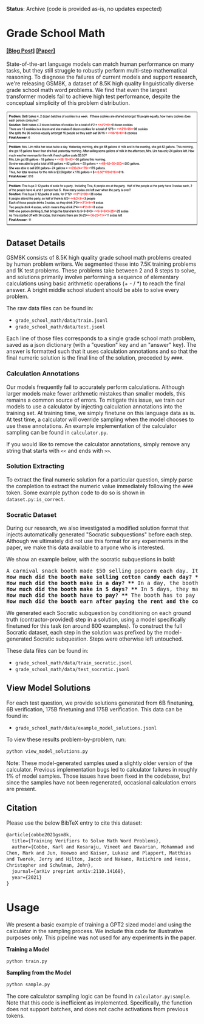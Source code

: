 **Status**: Archive (code is provided as-is, no updates expected)

# Grade School Math

#### [[Blog Post]](https://openai.com/blog/grade-school-math/) [[Paper]](https://arxiv.org/abs/2110.14168)

State-of-the-art language models can match human performance on many tasks, but they still struggle to robustly perform multi-step mathematical reasoning. To diagnose the failures of current models and support research, we're releasing GSM8K, a dataset of 8.5K high quality linguistically diverse grade school math word problems. We find that even the largest transformer models fail to achieve high test performance, despite the conceptual simplicity of this problem distribution.

<p align="center">
    <img src="grade_school_math/img/example_problems.png" height="300"/>
</p>

## Dataset Details

GSM8K consists of 8.5K high quality grade school math problems created by human problem writers. We segmented these into 7.5K training problems and 1K test problems. These problems take between 2 and 8 steps to solve, and solutions primarily involve performing a sequence of elementary calculations using basic arithmetic operations (+ - / \*) to reach the final answer. A bright middle school student should be able to solve every problem.

The raw data files can be found in:

- `grade_school_math/data/train.jsonl`
- `grade_school_math/data/test.jsonl`

Each line of those files corresponds to a single grade school math problem, saved as a json dictionary (with a "question" key and an "answer" key). The answer is formatted such that it uses calculation annotations and so that the final numeric solution is the final line of the solution, preceded by `####`.

### Calculation Annotations

Our models frequently fail to accurately perform calculations. Although larger models make fewer arithmetic mistakes than smaller models, this remains a common source of errors. To mitigate this issue, we train our models to use a calculator by injecting calculation annotations into the training set. At training time, we simply finetune on this language data as is. At test time, a calculator will override sampling when the model chooses to use these annotations. An example implementation of the calculator sampling can be found in `calculator.py`.

If you would like to remove the calculator annotations, simply remove any string that starts with `<<` and ends with `>>`.

### Solution Extracting

To extract the final numeric solution for a particular question, simply parse the completion to extract the numeric value immediately following the `####` token. Some example python code to do so is shown in `dataset.py:is_correct`.

### Socratic Dataset

During our research, we also investigated a modified solution format that injects automatically generated "Socratic subquestions" before each step. Although we ultimately did not use this format for any experiments in the paper, we make this data available to anyone who is interested.

We show an example below, with the socratic subquestions in bold:

<pre>
A carnival snack booth made $50 selling popcorn each day. It made three times as much selling cotton candy. For a 5-day activity, the booth has to pay $30 rent and $75 for the cost of the ingredients. How much did the booth earn for 5 days after paying the rent and the cost of ingredients?
<b>How much did the booth make selling cotton candy each day? **</b> The booth made $50 x 3 = $<<50*3=150>>150 selling cotton candy each day.
<b>How much did the booth make in a day? **</b> In a day, the booth made a total of $150 + $50 = $<<150+50=200>>200.
<b>How much did the booth make in 5 days? **</b> In 5 days, they made a total of $200 x 5 = $<<200*5=1000>>1000.
<b>How much did the booth have to pay? **</b> The booth has to pay a total of $30 + $75 = $<<30+75=105>>105.
<b>How much did the booth earn after paying the rent and the cost of ingredients? **</b> Thus, the booth earned $1000 - $105 = $<<1000-105=895>>895.
</pre>

We generated each Socratic subquestion by conditioning on each ground truth (contractor-provided) step in a solution, using a model specifically finetuned for this task (on around 800 examples). To construct the full Socratic dataset, each step in the solution was prefixed by the model-generated Socratic subquestion. Steps were otherwise left untouched.

These data files can be found in:

- `grade_school_math/data/train_socratic.jsonl`
- `grade_school_math/data/test_socratic.jsonl`

## View Model Solutions

For each test question, we provide solutions generated from 6B finetuning, 6B verification, 175B finetuning and 175B verification. This data can be found in:

- `grade_school_math/data/example_model_solutions.jsonl`

To view these results problem-by-problem, run:

```bash
python view_model_solutions.py
```

Note: These model-generated samples used a slightly older version of the calculator. Previous implementation bugs led to calculator failures in roughly 1% of model samples. Those issues have been fixed in the codebase, but since the samples have not been regenerated, occasional calculation errors are present.

## Citation

Please use the below BibTeX entry to cite this dataset:

```
@article{cobbe2021gsm8k,
  title={Training Verifiers to Solve Math Word Problems},
  author={Cobbe, Karl and Kosaraju, Vineet and Bavarian, Mohammad and Chen, Mark and Jun, Heewoo and Kaiser, Lukasz and Plappert, Matthias and Tworek, Jerry and Hilton, Jacob and Nakano, Reiichiro and Hesse, Christopher and Schulman, John},
  journal={arXiv preprint arXiv:2110.14168},
  year={2021}
}
```

# Usage

We present a basic example of training a GPT2 sized model and using the calculator in the sampling process. We include this code for illustrative purposes only. This pipeline was not used for any experiments in the paper.

**Training a Model**

```bash
python train.py
```

**Sampling from the Model**

```bash
python sample.py
```

The core calculator sampling logic can be found in `calculator.py:sample`. Note that this code is inefficient as implemented. Specifically, the function does not support batches, and does not cache activations from previous tokens.
